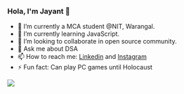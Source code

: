 ### Hola, I'm Jayant  👋

<!--
**Jayant-Verma/Jayant-Verma** is a ✨ _special_ ✨ repository because its `README.md` (this file) appears on your GitHub profile.

Here are some ideas to get you started:
-->

- 🔭 I’m currently a MCA student @NIT, Warangal.
- 🌱 I’m currently learning JavaScript.
- 👯 I’m looking to collaborate in open source community.
- 💬 Ask me about DSA
- 📫 How to reach me:   [Linkedin](https://www.linkedin.com/in/jayantverma007/) and [Instagram](https://www.instagram.com/jayant_rajputt/)
- ⚡ Fun fact: Can play PC games until Holocaust

<img src="https://github-readme-stats.vercel.app/api?username=Jayant-Verma&&show_icons=true&title_color=ffffff&icon_color=bb2acf&text_color=daf7dc&bg_color=151515">
